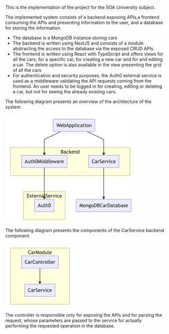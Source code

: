This is the implementation of the project for the SOA University subject.

The implemented system consists of a backend exposing APIs,a frontend consuming the APIs and presenting information to the user, and a database for storing the information.
* The database is a MongoDB instance storing cars
* The backend is written using NestJS and consists of a module abstracting the access to the database via the exposed CRUD APIs
* The frontend is written using React with TypeScript and offers views for all the cars, for a specific car, for creating a new car and for and editing a car. The delete option is also available in the view presenting the grid of all the cars
* For authentication and security purposes, the Auth0 external service is used as a middleware validating the API requests coming from the frontend. An user needs to be logged in for creating, editing or deleting a car, but not for seeing the already existing cars.

The following diagram presents an overview of the architecture of the system.

![System diagram](./diagrams/component-diagram.png)

The following diagram presents the components of the CarService backend component.

![CarService diagram](./diagrams/carservice-diagram.png)

The controller is responsible only for exposing the APIs and for parsing the request, whose parameters are passed to the service for actually performing the requested operation in the database.